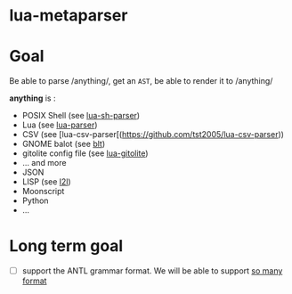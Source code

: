 # lua-metaparser

# Goal

Be able to parse /anything/, get an `AST`, be able to render it to /anything/

**anything** is :
* POSIX Shell (see [lua-sh-parser](https://github.com/tst2005/lua-sh-parser))
* Lua (see [lua-parser](https://github.com/tst2005/lua-parser))
* CSV (see [lua-csv-parser[(https://github.com/tst2005/lua-csv-parser))
* GNOME balot (see [blt](https://github.com/tst2005/h_ckthevote/blob/master/blt.lua))
* gitolite config file (see [lua-gitolite](https://github.com/tst2005/lua-gitolite))
* ... and more
* JSON
* LISP (see [l2l](https://github.com/meric/l2l))
* Moonscript
* Python
* ...

# Long term goal

* [ ] support the ANTL grammar format.
We will be able to support [so many format](https://github.com/antlr/grammars-v4)

